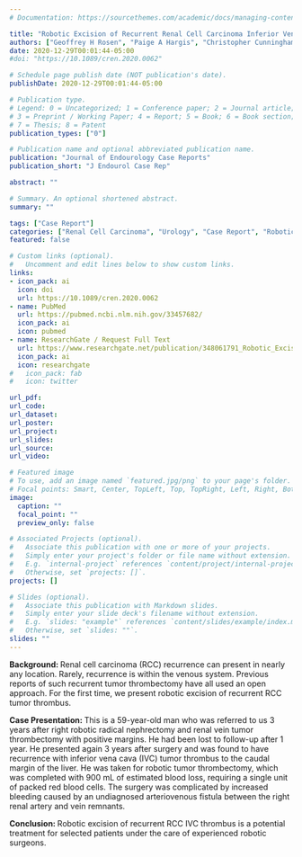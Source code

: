```yaml
---
# Documentation: https://sourcethemes.com/academic/docs/managing-content/

title: "Robotic Excision of Recurrent Renal Cell Carcinoma Inferior Vena Cava Tumor Thrombus"
authors: ["Geoffrey H Rosen", "Paige A Hargis", "Christopher Cunningham", "Naveen Pokala"]
date: 2020-12-29T00:01:44-05:00
#doi: "https://10.1089/cren.2020.0062"

# Schedule page publish date (NOT publication's date).
publishDate: 2020-12-29T00:01:44-05:00

# Publication type.
# Legend: 0 = Uncategorized; 1 = Conference paper; 2 = Journal article;
# 3 = Preprint / Working Paper; 4 = Report; 5 = Book; 6 = Book section;
# 7 = Thesis; 8 = Patent
publication_types: ["0"]

# Publication name and optional abbreviated publication name.
publication: "Journal of Endourology Case Reports"
publication_short: "J Endourol Case Rep"

abstract: ""

# Summary. An optional shortened abstract.
summary: ""

tags: ["Case Report"]
categories: ["Renal Cell Carcinoma", "Urology", "Case Report", "Robotic Surgery", "First Author"]
featured: false

# Custom links (optional).
#   Uncomment and edit lines below to show custom links.
links:
- icon_pack: ai
  icon: doi
  url: https://10.1089/cren.2020.0062
- name: PubMed
  url: https://pubmed.ncbi.nlm.nih.gov/33457682/
  icon_pack: ai
  icon: pubmed
- name: ResearchGate / Request Full Text
  url: https://www.researchgate.net/publication/348061791_Robotic_Excision_of_Recurrent_Renal_Cell_Carcinoma_Inferior_Vena_Cava_Tumor_Thrombus
  icon_pack: ai
  icon: researchgate
#   icon_pack: fab
#   icon: twitter

url_pdf:
url_code:
url_dataset:
url_poster:
url_project:
url_slides:
url_source:
url_video:

# Featured image
# To use, add an image named `featured.jpg/png` to your page's folder.
# Focal points: Smart, Center, TopLeft, Top, TopRight, Left, Right, BottomLeft, Bottom, BottomRight.
image:
  caption: ""
  focal_point: ""
  preview_only: false

# Associated Projects (optional).
#   Associate this publication with one or more of your projects.
#   Simply enter your project's folder or file name without extension.
#   E.g. `internal-project` references `content/project/internal-project/index.md`.
#   Otherwise, set `projects: []`.
projects: []

# Slides (optional).
#   Associate this publication with Markdown slides.
#   Simply enter your slide deck's filename without extension.
#   E.g. `slides: "example"` references `content/slides/example/index.md`.
#   Otherwise, set `slides: ""`.
slides: ""
---
```


<b>Background: </b>Renal cell carcinoma (RCC) recurrence can present in nearly any location. Rarely, recurrence is within the venous system. Previous reports of such recurrent tumor thrombectomy have all used an open approach. For the first time, we present robotic excision of recurrent RCC tumor thrombus. 

<b>Case Presentation: </b>This is a 59-year-old man who was referred to us 3 years after right robotic radical nephrectomy and renal vein tumor thrombectomy with positive margins. He had been lost to follow-up after 1 year. He presented again 3 years after surgery and was found to have recurrence with inferior vena cava (IVC) tumor thrombus to the caudal margin of the liver. He was taken for robotic tumor thrombectomy, which was completed with 900 mL of estimated blood loss, requiring a single unit of packed red blood cells. The surgery was complicated by increased bleeding caused by an undiagnosed arteriovenous fistula between the right renal artery and vein remnants. 

<b>Conclusion: </b>Robotic excision of recurrent RCC IVC thrombus is a potential treatment for selected patients under the care of experienced robotic surgeons.
